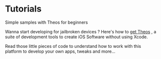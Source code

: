 Tutorials
=========

Simple samples with Theos for beginners

Wanna start developing for jailbroken devices ? Here's how to [get Theos](http://iphonedevwiki.net/index.php/Theos/Getting_Started "Get Theos now !") , a suite of development tools to create iOS Software without using Xcode.

Read those little pieces of code to understand how to work with this platform to develop your own apps, tweaks and more...
